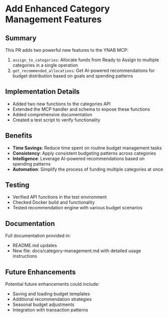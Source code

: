 # Add Enhanced Category Management Features

## Summary

This PR adds two powerful new features to the YNAB MCP:

1. `assign_to_categories`: Allocate funds from Ready to Assign to multiple categories in a single operation
2. `get_recommended_allocations`: Get AI-powered recommendations for budget distribution based on goals and spending patterns

## Implementation Details

- Added two new functions to the categories API
- Extended the MCP handler and schema to expose these functions
- Added comprehensive documentation
- Created a test script to verify functionality

## Benefits

- **Time Savings**: Reduce time spent on routine budget management tasks
- **Consistency**: Apply consistent budgeting patterns across categories
- **Intelligence**: Leverage AI-powered recommendations based on spending patterns
- **Automation**: Simplify the process of funding multiple categories at once

## Testing

- Verified API functions in the test environment
- Checked Docker build and functionality
- Tested recommendation engine with various budget scenarios

## Documentation

Full documentation provided in:
- README.md updates
- New file: docs/category-management.md with detailed usage instructions

## Future Enhancements

Potential future enhancements could include:
- Saving and loading budget templates
- Additional recommendation strategies
- Seasonal budget adjustments
- Integration with transaction patterns